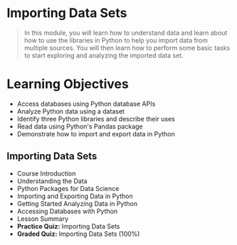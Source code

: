# Importing Data Sets
> In this module, you will learn how to understand data and learn about how to use the libraries in Python to help you import data from multiple sources. You will then learn how to perform some basic tasks to start exploring and analyzing the imported data set.
# Learning Objectives
- Access databases using Python database APIs
- Analyze Python data using a dataset
- Identify three Python libraries and describe their uses
- Read data using Python's Pandas package
- Demonstrate how to import and export data in Python
## Importing Data Sets
- Course Introduction
- Understanding the Data
- Python Packages for Data Science
- Importing and Exporting Data in Python
- Getting Started Analyzing Data in Python
- Accessing Databases with Python
- Lesson Summary
- **Practice Quiz:** Importing Data Sets
- **Graded Quiz:** Importing Data Sets (100%)
